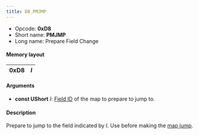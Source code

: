 ```yaml
---
title: D8_PMJMP
---
```


- Opcode: **0xD8**
- Short name: **PMJMP**
- Long name: Prepare Field Change

#### Memory layout

| 0xD8 | *I* |
|------|-----|

#### Arguments

- **const UShort** *I*: [Field ID](../../Field_List) of the map to prepare to jump to.

#### Description

Prepare to jump to the field indicated by *I*. Use before making the [map jump](60_MAPJUMP).
